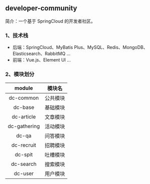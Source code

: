 ## developer-community
简介：一个基于 SpringCloud 的开发者社区。

### 1、技术栈
- 后端：SpringCloud、MyBatis Plus、MySQL、Redis、MongoDB、Elasticsearch、RabbitMQ ...
- 前端：Vue.js、Element UI ...

### 2、模块划分

| module | 模块名 |
| :---: | :---: |
| dc-common | 公共模块 |
| dc-base | 基础模块 |
| dc-article | 文章模块 | 
| dc-gathering | 活动模块 | 
| dc-qa | 问答模块 |
| dc-recruit | 招聘模块 |
| dc-spit | 吐槽模块 | 
| dc-search | 搜索模块 |
| dc-user | 用户模块 |
